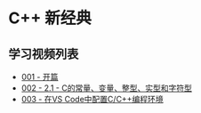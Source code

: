 # C++ 新经典

## 学习视频列表

- [001 - 开篇](https://youtu.be/WIjSFBJ2sy8)
- [002 - 2.1 - C的常量、变量、整型、实型和字符型](https://youtu.be/zBhm5qqvSQM)
- [003 - 在VS Code中配置C/C++编程环境](https://youtu.be/Wdbc_f8qDTU)